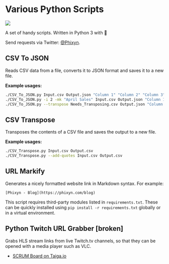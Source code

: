 # Various Python Scripts

![](https://img.shields.io/badge/python-3.5%20%7C%203.6%20%7C%203.7-blue.svg)

A set of handy scripts. Written in Python 3 with 💜

Send requests via Twitter: [@Phixyn](https://twitter.com/Phixyn).

## CSV To JSON

Reads CSV data from a file, converts it to JSON format and saves it to a new file.

**Example usages:**

```sh
./CSV_To_JSON.py Input.csv Output.json "Column 1" "Column 2" "Column 3"
./CSV_To_JSON.py -i 2 -mk "April Sales" Input.csv Output.json "Column 1" "Column 2" "Column 3"
./CSV_To_JSON.py --transpose Needs_Transposing.csv Output.json "Column 1" "Column 2" "Column 3"
```

## CSV Transpose

Transposes the contents of a CSV file and saves the output to a new file.

**Example usages:**

```sh
./CSV_Transpose.py Input.csv Output.csv
./CSV_Transpose.py --add-quotes Input.csv Output.csv
```

## URL Markify

Generates a nicely formatted website link in Markdown syntax. For example:

`[Phixyn - Blog](https://phixyn.com/blog)`

This script requires third-party modules listed in `requirements.txt`. These can be quickly installed using `pip install -r requirements.txt` globally or in a virtual environment.

## Python Twitch URL Grabber [broken]

Grabs HLS stream links from live Twitch.tv channels, so that they can be opened with a media player such as VLC.

* [SCRUM Board on Taiga.io](https://tree.taiga.io/project/phixyn-twitch-url-grabber/)
